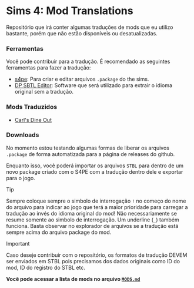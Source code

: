 # Sims 4: Mod Translations
Repositório que irá conter algumas traduções de mods que eu utilizo bastante, porém que não estão disponíveis ou desatualizadas.

### Ferramentas
Você pode contribuir para a tradução. É recomendado as seguintes ferramentas para fazer a tradução:

- [s4pe](https://github.com/s4ptacle/Sims4Tools/releases): Para criar e editar arquivos `.package` do the sims.
- [DP SBTL Editor](https://deaderpool-mccc.com/dpstbleditor.html): Software que será utilizado para extrair o idioma original sem a tradução.

### Mods Traduzidos
- [Carl's Dine Out](https://www.patreon.com/posts/download-dine-v3-64188681)

### Downloads
No momento estou testando algumas formas de liberar os arquivos `.package` de forma automatizada para a página de releases do github.

Enquanto isso, você poderá importar os arquivos `STBL` para dentro de um novo package criado com o S4PE com a tradução dentro dele e exportar para o jogo.

> [!TIP]
> Sempre coloque sempre o simbolo de interrogação `!` no começo do nome do arquivo para indicar ao jogo que terá a maior prioridade para carregar a tradução ao invés do idioma original do mod! Não necessariamente se resume somente ao simbolo de interrogação. Um underline (`_`) também funciona. Basta observar no explorador de arquivos se a tradução está sempre acima do arquivo package do mod.

> [!IMPORTANT]
> Caso deseje contribuir com o repositório, os formatos de tradução DEVEM ser enviados em STBL pois precisamos dos dados originais como ID do mod, ID do registro do STBL etc.


<b>Você pode acessar a lista de mods no arquivo [`MODS.md`](./MODS.md)</b>